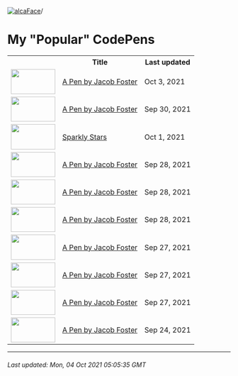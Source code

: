 [![alcaFace](https://camo.githubusercontent.com/2ee094c4af74cb0ec2e19388fccfb809837623e3/68747470733a2f2f7374617469632d63646e2e6a74766e772e6e65742f656d6f7469636f6e732f76312f3332383632362f312e30)](https://twitch.tv/Alca)/

# My "Popular" CodePens

<table>
	<tr>
		<th></th>
		<th>Title</th>
		<th>Last updated</th>
	</tr>
	<tr>
		<td><a href="https://codepen.io/Alca/pen/zYzXXMy" rel="nofollow"><img src="https://codepen.io/alca/pen/zYzXXMy/image/default.png" width="100" height="56.25"></a></td>
		<td><a href="https://codepen.io/Alca/pen/zYzXXMy" rel="nofollow">A Pen by Jacob Foster</a></td>
		<td>Oct 3, 2021</td>
	</tr>
	<tr>
		<td><a href="https://codepen.io/Alca/pen/BaZboJo" rel="nofollow"><img src="https://codepen.io/alca/pen/BaZboJo/image/default.png" width="100" height="56.25"></a></td>
		<td><a href="https://codepen.io/Alca/pen/BaZboJo" rel="nofollow">A Pen by Jacob Foster</a></td>
		<td>Sep 30, 2021</td>
	</tr>
	<tr>
		<td><a href="https://codepen.io/Alca/pen/XWgGbKm" rel="nofollow"><img src="https://codepen.io/alca/pen/XWgGbKm/image/default.png" width="100" height="56.25"></a></td>
		<td><a href="https://codepen.io/Alca/pen/XWgGbKm" rel="nofollow">Sparkly Stars</a></td>
		<td>Oct 1, 2021</td>
	</tr>
	<tr>
		<td><a href="https://codepen.io/Alca/pen/qBjLozB" rel="nofollow"><img src="https://codepen.io/alca/pen/qBjLozB/image/default.png" width="100" height="56.25"></a></td>
		<td><a href="https://codepen.io/Alca/pen/qBjLozB" rel="nofollow">A Pen by Jacob Foster</a></td>
		<td>Sep 28, 2021</td>
	</tr>
	<tr>
		<td><a href="https://codepen.io/Alca/pen/oNwJENG" rel="nofollow"><img src="https://codepen.io/alca/pen/oNwJENG/image/default.png" width="100" height="56.25"></a></td>
		<td><a href="https://codepen.io/Alca/pen/oNwJENG" rel="nofollow">A Pen by Jacob Foster</a></td>
		<td>Sep 28, 2021</td>
	</tr>
	<tr>
		<td><a href="https://codepen.io/Alca/pen/PojxRBj" rel="nofollow"><img src="https://codepen.io/alca/pen/PojxRBj/image/default.png" width="100" height="56.25"></a></td>
		<td><a href="https://codepen.io/Alca/pen/PojxRBj" rel="nofollow">A Pen by Jacob Foster</a></td>
		<td>Sep 28, 2021</td>
	</tr>
	<tr>
		<td><a href="https://codepen.io/Alca/pen/BaZGJWP" rel="nofollow"><img src="https://codepen.io/alca/pen/BaZGJWP/image/default.png" width="100" height="56.25"></a></td>
		<td><a href="https://codepen.io/Alca/pen/BaZGJWP" rel="nofollow">A Pen by Jacob Foster</a></td>
		<td>Sep 27, 2021</td>
	</tr>
	<tr>
		<td><a href="https://codepen.io/Alca/pen/powQdZO" rel="nofollow"><img src="https://codepen.io/alca/pen/powQdZO/image/default.png" width="100" height="56.25"></a></td>
		<td><a href="https://codepen.io/Alca/pen/powQdZO" rel="nofollow">A Pen by Jacob Foster</a></td>
		<td>Sep 27, 2021</td>
	</tr>
	<tr>
		<td><a href="https://codepen.io/Alca/pen/LYLXOdE" rel="nofollow"><img src="https://codepen.io/alca/pen/LYLXOdE/image/default.png" width="100" height="56.25"></a></td>
		<td><a href="https://codepen.io/Alca/pen/LYLXOdE" rel="nofollow">A Pen by Jacob Foster</a></td>
		<td>Sep 27, 2021</td>
	</tr>
	<tr>
		<td><a href="https://codepen.io/Alca/pen/oNwyNYo" rel="nofollow"><img src="https://codepen.io/alca/pen/oNwyNYo/image/default.png" width="100" height="56.25"></a></td>
		<td><a href="https://codepen.io/Alca/pen/oNwyNYo" rel="nofollow">A Pen by Jacob Foster</a></td>
		<td>Sep 24, 2021</td>
	</tr>
</table>

---

###### Last updated: Mon, 04 Oct 2021 05:05:35 GMT